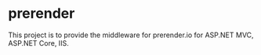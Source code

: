 # prerender
This project is to provide the middleware for prerender.io for ASP.NET MVC, ASP.NET Core, IIS.
